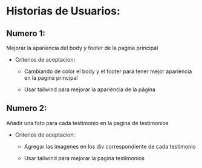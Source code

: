 # Historias de Usuarios:

## Numero 1:

Mejorar la apariencia del body y footer de la pagina principal

- Criterios de aceptacion:

    - Cambiando de color el body y el footer para tener mejor apariencia en la pagina principal

    - Usar tailwind para mejorar la apariencia de la página


## Numero 2:

Añadir una foto para cada testimonio en la pagina de testimonios

- Criterios de aceptacion:

    - Agregar las imagenes en los div correspondiente de cada testimonio

    - Usar tailwind para mejorar la pagina testimonios

    